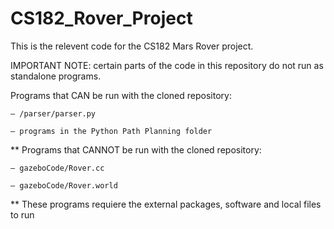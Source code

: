 # CS182_Rover_Project

This is the relevent code for the CS182 Mars Rover project. 


IMPORTANT NOTE: certain parts of the code in this repository do not run as standalone programs. 


Programs that CAN be run with the cloned repository: 

    – /parser/parser.py
  
    – programs in the Python Path Planning folder 


** Programs that CANNOT be run with the cloned repository: 

    – gazeboCode/Rover.cc  
  
    – gazeboCode/Rover.world
  
  ** These programs requiere the external packages, software and local files to run  
